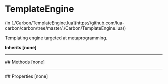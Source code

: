 <link href="../../style.css" rel="stylesheet" type="text/css"/>
<h1 class="class-title">TemplateEngine</h1>
<span class="file-link">(in [./Carbon/TemplateEngine.lua](https://github.com/lua-carbon/carbon/tree/master/./Carbon/TemplateEngine.lua))</span><br/>

Templating engine targeted at metaprogramming.

**Inherits [none]**

<hr />
## Methods
[none]

<hr />
## Properties
[none]
